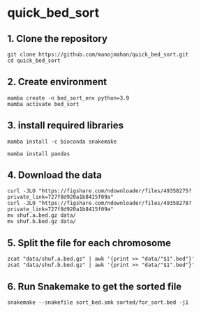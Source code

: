 # quick_bed_sort
## 1. Clone the repository
~~~
git clone https://github.com/manojmahan/quick_bed_sort.git
cd quick_bed_sort
~~~
## 2. Create environment
~~~
mamba create -n bed_sort_env python=3.9
mamba activate bed_sort
~~~
## 3. install required libraries
~~~
mamba install -c bioconda snakemake
~~~
~~~
mamba install pandas
~~~

## 4. Download the data
~~~
curl -JLO "https://figshare.com/ndownloader/files/49358275?private_link=727f8d920a1b8415f09a"
curl -JLO "https://figshare.com/ndownloader/files/49358278?private_link=727f8d920a1b8415f09a"
mv shuf.a.bed.gz data/
mv shuf.b.bed.gz data/
~~~

## 5. Split the file for each chromosome
~~~
zcat "data/shuf.a.bed.gz" | awk '{print >> "data/"$1".bed"}'
zcat "data/shuf.b.bed.gz" | awk '{print >> "data/"$1".bed"}'
~~~

## 6. Run Snakemake to get the sorted file
~~~
snakemake --snakefile sort_bed.smk sorted/for_sort.bed -j1
~~~
